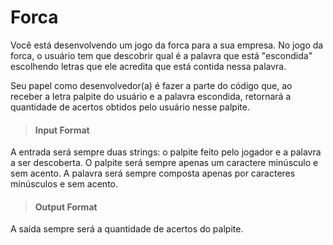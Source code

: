 # Forca

Você está desenvolvendo um jogo da forca para a sua empresa. No jogo da forca, o usuário tem que descobrir 
qual é a palavra que está "escondida" escolhendo letras que ele acredita que está contida nessa palavra.

Seu papel como desenvolvedor(a) é fazer a parte do código que, ao receber a letra palpite do usuário e a 
palavra escondida, retornará a quantidade de acertos obtidos pelo usuário nesse palpite.

>#### Input Format
A entrada será sempre duas strings: o palpite feito pelo jogador e a palavra a ser descoberta. 
O palpite será sempre apenas um caractere minúsculo e sem acento. 
A palavra será sempre composta apenas por caracteres minúsculos e sem acento.

>#### Output Format
A saída sempre será a quantidade de acertos do palpite.